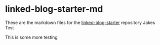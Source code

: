# linked-blog-starter-md
These are the markdown files for the [linked-blog-starter](https://github.com/matthewwong525/linked-blog-starter) repository
Jakes Test

This is some more testing